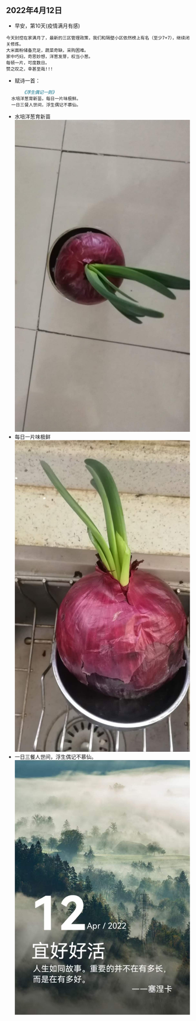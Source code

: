 ## 2022年4月12日
- 早安，第10天(疫情满月有感)
```
今天封控在家满月了，最新的三区管理政策，我们和隔壁小区依然榜上有名（至少7+7），继续闭关修炼。
大米面粉储备充足，蔬菜奇缺，采购困难。
家中巧妇，奇思妙想，洋葱发芽，权当小葱。
每顿一片，可度数日。
赞之叹之，幸甚至哉!!!
```
- 赋诗一首：
```markdown
      《浮生偶记一则》
  水培洋葱育新苗，每日一片味极鲜。
  一日三餐人世间，浮生偶记不慕仙。
```  
- 水培洋葱育新苗
![详情](../img/20220412c.jpg)
- 每日一片味极鲜  
![详情](../img/20220412b.jpg)
- 一日三餐人世间，浮生偶记不慕仙。  
![详情](../img/20220412a.jpg)
